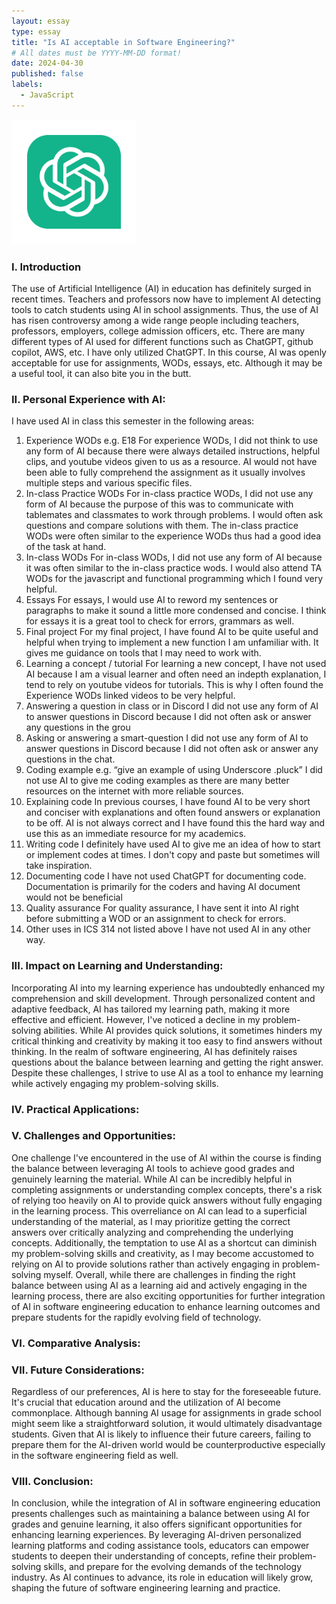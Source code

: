 ```yaml
---
layout: essay
type: essay
title: "Is AI acceptable in Software Engineering?"
# All dates must be YYYY-MM-DD format!
date: 2024-04-30
published: false
labels:
  - JavaScript
---
```

<img width="200px" class="rounded float-start pe-4" src="../img/chatgpt-logo-chat-gpt-app-icon-on-green-background-free-vector.jpg">

### I. Introduction
The use of Artificial Intelligence (AI) in education has definitely surged in recent times. Teachers and professors now have to implement AI detecting tools to catch students using AI in school assignments. Thus, the use of AI has risen controversy among a wide range people including teachers, professors, employers, college admission officers, etc. 
There are many different types of AI used for different functions such as ChatGPT, github copilot, AWS, etc. I have only utilized ChatGPT.
In this course, AI was openly acceptable for use for assignments, WODs, essays, etc. Although it may be a useful tool, it can also bite you in the butt. 

### II. Personal Experience with AI:
I have used AI in class this semester in the following areas:

  1. Experience WODs e.g. E18
For experience WODs, I did not think to use any form of AI because there were always detailed instructions, helpful clips, and youtube videos given to us as a resource. AI would not have been able to fully comprehend the assignment as it usually involves multiple steps and various specific files.  
  2. In-class Practice WODs
For in-class practice WODs, I did not use any form of AI because the purpose of this was to communicate with tablemates and classmates to work through problems. I would often ask questions and compare solutions with them. The in-class practice WODs were often similar to the experience WODs thus had a good idea of the task at hand.  
  3. In-class WODs
For in-class WODs, I did not use any form of AI because it was often similar to the in-class practice wods. I would also attend TA WODs for the javascript and functional programming which I found very helpful. 
  4. Essays
For essays, I would use AI to reword my sentences or paragraphs to make it sound a little more condensed and concise. I think for essays it is a great tool to check for errors, grammars as well. 
  5. Final project
For my final project, I have found AI to be quite useful and helpful when trying to implement a new function I am unfamiliar with. It gives me guidance on tools that I may need to work with. 
  6. Learning a concept / tutorial
For learning a new concept, I have not used AI because I am a visual learner and often need an indepth explanation, I tend to rely on youtube videos for tutorials. This is why I often found the Experience WODs linked videos to be very helpful.  
  7. Answering a question in class or in Discord
I did not use any form of AI to answer questions in Discord because I did not often ask or answer any questions in the grou
  8. Asking or answering a smart-question
I did not use any form of AI to answer questions in Discord because I did not often ask or answer any questions in the chat. 
  9. Coding example e.g. “give an example of using Underscore .pluck”
I did not use AI to give me coding examples as there are many better resources on the internet with more reliable sources. 
  10. Explaining code
In previous courses, I have found AI to be very short and conciser with explanations and often found answers or explanation to be off. AI is not always correct and I have found this the hard way and use this as an immediate resource for my academics. 
  11. Writing code
I definitely have used AI to give me an idea of how to start or implement codes at times. I don't copy and paste but sometimes will take inspiration. 
  12. Documenting code
 I have not used ChatGPT for documenting code. Documentation is primarily for the coders and having AI document would not be beneficial
  13. Quality assurance 
For quality assurance, I have sent it into AI right before submitting a WOD or an assignment to check for errors. 
  14. Other uses in ICS 314 not listed above
I have not used AI in any other way. 

### III. Impact on Learning and Understanding:
Incorporating AI into my learning experience has undoubtedly enhanced my comprehension and skill development. Through personalized content and adaptive feedback, AI has tailored my learning path, making it more effective and efficient. However, I've noticed a decline in my problem-solving abilities. While AI provides quick solutions, it sometimes hinders my critical thinking and creativity by making it too easy to find answers without thinking. In the realm of software engineering, AI has definitely raises questions about the balance between learning and getting the right answer. Despite these challenges, I strive to use AI as a tool to enhance my learning while actively engaging my problem-solving skills. 

### IV. Practical Applications:


### V. Challenges and Opportunities:
One challenge I've encountered in the use of AI within the course is finding the balance between leveraging AI tools to achieve good grades and genuinely learning the material. While AI can be incredibly helpful in completing assignments or understanding complex concepts, there's a risk of relying too heavily on AI to provide quick answers without fully engaging in the learning process. This overreliance on AI can lead to a superficial understanding of the material, as I may prioritize getting the correct answers over critically analyzing and comprehending the underlying concepts. Additionally, the temptation to use AI as a shortcut can diminish my problem-solving skills and creativity, as I may become accustomed to relying on AI to provide solutions rather than actively engaging in problem-solving myself. Overall, while there are challenges in finding the right balance between using AI as a learning aid and actively engaging in the learning process, there are also exciting opportunities for further integration of AI in software engineering education to enhance learning outcomes and prepare students for the rapidly evolving field of technology.


### VI. Comparative Analysis:


### VII. Future Considerations:
Regardless of our preferences, AI is here to stay for the foreseeable future. It's crucial that education around and the utilization of AI become commonplace. Although banning AI usage for assignments in grade school might seem like a straightforward solution, it would ultimately disadvantage students. Given that AI is likely to influence their future careers, failing to prepare them for the AI-driven world would be counterproductive especially in the software engineering field as well.

### VIII. Conclusion:

In conclusion, while the integration of AI in software engineering education presents challenges such as maintaining a balance between using AI for grades and genuine learning, it also offers significant opportunities for enhancing learning experiences. By leveraging AI-driven personalized learning platforms and coding assistance tools, educators can empower students to deepen their understanding of concepts, refine their problem-solving skills, and prepare for the evolving demands of the technology industry. As AI continues to advance, its role in education will likely grow, shaping the future of software engineering learning and practice.
